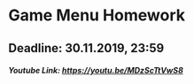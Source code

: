 # Game Menu Homework
## Deadline: 30.11.2019, 23:59
##### Youtube Link: https://youtu.be/MDzScTtVwS8

